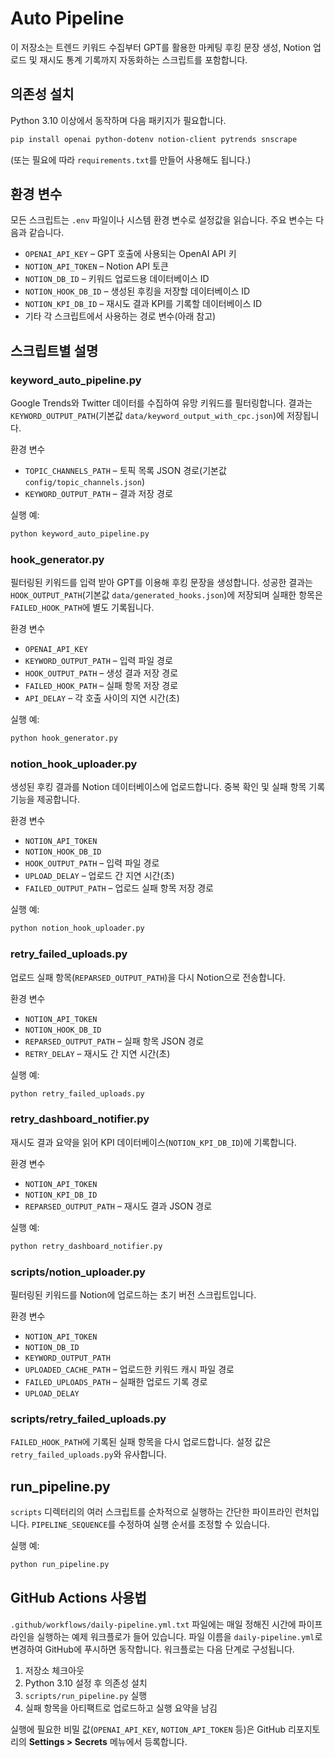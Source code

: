 # Auto Pipeline

이 저장소는 트렌드 키워드 수집부터 GPT를 활용한 마케팅 후킹 문장 생성, Notion 업로드 및 재시도 통계 기록까지 자동화하는 스크립트를 포함합니다.

## 의존성 설치

Python 3.10 이상에서 동작하며 다음 패키지가 필요합니다.

```bash
pip install openai python-dotenv notion-client pytrends snscrape
```

(또는 필요에 따라 `requirements.txt`를 만들어 사용해도 됩니다.)

## 환경 변수

모든 스크립트는 `.env` 파일이나 시스템 환경 변수로 설정값을 읽습니다. 주요 변수는 다음과 같습니다.

- `OPENAI_API_KEY` – GPT 호출에 사용되는 OpenAI API 키
- `NOTION_API_TOKEN` – Notion API 토큰
- `NOTION_DB_ID` – 키워드 업로드용 데이터베이스 ID
- `NOTION_HOOK_DB_ID` – 생성된 후킹을 저장할 데이터베이스 ID
- `NOTION_KPI_DB_ID` – 재시도 결과 KPI를 기록할 데이터베이스 ID
- 기타 각 스크립트에서 사용하는 경로 변수(아래 참고)

## 스크립트별 설명

### keyword_auto_pipeline.py

Google Trends와 Twitter 데이터를 수집하여 유망 키워드를 필터링합니다. 결과는 `KEYWORD_OUTPUT_PATH`(기본값 `data/keyword_output_with_cpc.json`)에 저장됩니다.

환경 변수
- `TOPIC_CHANNELS_PATH` – 토픽 목록 JSON 경로(기본값 `config/topic_channels.json`)
- `KEYWORD_OUTPUT_PATH` – 결과 저장 경로

실행 예:
```bash
python keyword_auto_pipeline.py
```

### hook_generator.py

필터링된 키워드를 입력 받아 GPT를 이용해 후킹 문장을 생성합니다. 성공한 결과는 `HOOK_OUTPUT_PATH`(기본값 `data/generated_hooks.json`)에 저장되며 실패한 항목은 `FAILED_HOOK_PATH`에 별도 기록됩니다.

환경 변수
- `OPENAI_API_KEY`
- `KEYWORD_OUTPUT_PATH` – 입력 파일 경로
- `HOOK_OUTPUT_PATH` – 생성 결과 저장 경로
- `FAILED_HOOK_PATH` – 실패 항목 저장 경로
- `API_DELAY` – 각 호출 사이의 지연 시간(초)

실행 예:
```bash
python hook_generator.py
```

### notion_hook_uploader.py

생성된 후킹 결과를 Notion 데이터베이스에 업로드합니다. 중복 확인 및 실패 항목 기록 기능을 제공합니다.

환경 변수
- `NOTION_API_TOKEN`
- `NOTION_HOOK_DB_ID`
- `HOOK_OUTPUT_PATH` – 입력 파일 경로
- `UPLOAD_DELAY` – 업로드 간 지연 시간(초)
- `FAILED_OUTPUT_PATH` – 업로드 실패 항목 저장 경로

실행 예:
```bash
python notion_hook_uploader.py
```

### retry_failed_uploads.py

업로드 실패 항목(`REPARSED_OUTPUT_PATH`)을 다시 Notion으로 전송합니다.

환경 변수
- `NOTION_API_TOKEN`
- `NOTION_HOOK_DB_ID`
- `REPARSED_OUTPUT_PATH` – 실패 항목 JSON 경로
- `RETRY_DELAY` – 재시도 간 지연 시간(초)

실행 예:
```bash
python retry_failed_uploads.py
```

### retry_dashboard_notifier.py

재시도 결과 요약을 읽어 KPI 데이터베이스(`NOTION_KPI_DB_ID`)에 기록합니다.

환경 변수
- `NOTION_API_TOKEN`
- `NOTION_KPI_DB_ID`
- `REPARSED_OUTPUT_PATH` – 재시도 결과 JSON 경로

실행 예:
```bash
python retry_dashboard_notifier.py
```

### scripts/notion_uploader.py

필터링된 키워드를 Notion에 업로드하는 초기 버전 스크립트입니다.

환경 변수
- `NOTION_API_TOKEN`
- `NOTION_DB_ID`
- `KEYWORD_OUTPUT_PATH`
- `UPLOADED_CACHE_PATH` – 업로드한 키워드 캐시 파일 경로
- `FAILED_UPLOADS_PATH` – 실패한 업로드 기록 경로
- `UPLOAD_DELAY`

### scripts/retry_failed_uploads.py

`FAILED_HOOK_PATH`에 기록된 실패 항목을 다시 업로드합니다. 설정 값은 `retry_failed_uploads.py`와 유사합니다.

## run_pipeline.py

`scripts` 디렉터리의 여러 스크립트를 순차적으로 실행하는 간단한 파이프라인 런처입니다. `PIPELINE_SEQUENCE`를 수정하여 실행 순서를 조정할 수 있습니다.

실행 예:
```bash
python run_pipeline.py
```

## GitHub Actions 사용법

`.github/workflows/daily-pipeline.yml.txt` 파일에는 매일 정해진 시간에 파이프라인을 실행하는 예제 워크플로가 들어 있습니다. 파일 이름을 `daily-pipeline.yml`로 변경하여 GitHub에 푸시하면 동작합니다. 워크플로는 다음 단계로 구성됩니다.

1. 저장소 체크아웃
2. Python 3.10 설정 후 의존성 설치
3. `scripts/run_pipeline.py` 실행
4. 실패 항목을 아티팩트로 업로드하고 실행 요약을 남김

실행에 필요한 비밀 값(`OPENAI_API_KEY`, `NOTION_API_TOKEN` 등)은 GitHub 리포지토리의 **Settings > Secrets** 메뉴에서 등록합니다.

